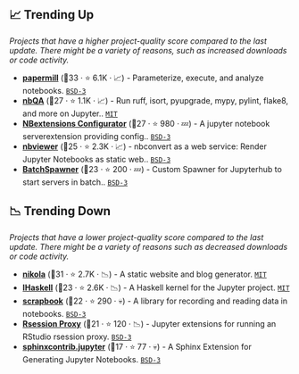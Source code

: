 ## 📈 Trending Up

_Projects that have a higher project-quality score compared to the last update. There might be a variety of reasons, such as increased downloads or code activity._

- <b><a href="https://github.com/nteract/papermill">papermill</a></b> (🥇33 ·  ⭐ 6.1K · 📈) - Parameterize, execute, and analyze notebooks. <code><a href="http://bit.ly/3aKzpTv">BSD-3</a></code>
- <b><a href="https://github.com/nbQA-dev/nbQA">nbQA</a></b> (🥈27 ·  ⭐ 1.1K · 📈) - Run ruff, isort, pyupgrade, mypy, pylint, flake8, and more on Jupyter.. <code><a href="http://bit.ly/34MBwT8">MIT</a></code>
- <b><a href="https://github.com/Jupyter-contrib/jupyter_nbextensions_configurator">NBextensions Configurator</a></b> (🥈27 ·  ⭐ 980 · 💤) - A jupyter notebook serverextension providing config.. <code><a href="http://bit.ly/3aKzpTv">BSD-3</a></code>
- <b><a href="https://github.com/jupyter/nbviewer">nbviewer</a></b> (🥈25 ·  ⭐ 2.3K · 📈) - nbconvert as a web service: Render Jupyter Notebooks as static web.. <code><a href="http://bit.ly/3aKzpTv">BSD-3</a></code>
- <b><a href="https://github.com/jupyterhub/batchspawner">BatchSpawner</a></b> (🥈23 ·  ⭐ 200 · 💤) - Custom Spawner for Jupyterhub to start servers in batch.. <code><a href="http://bit.ly/3aKzpTv">BSD-3</a></code>

## 📉 Trending Down

_Projects that have a lower project-quality score compared to the last update. There might be a variety of reasons such as decreased downloads or code activity._

- <b><a href="https://github.com/getnikola/nikola">nikola</a></b> (🥈31 ·  ⭐ 2.7K · 📉) - A static website and blog generator. <code><a href="http://bit.ly/34MBwT8">MIT</a></code>
- <b><a href="https://github.com/IHaskell/IHaskell">IHaskell</a></b> (🥈23 ·  ⭐ 2.6K · 📉) - A Haskell kernel for the Jupyter project. <code><a href="http://bit.ly/34MBwT8">MIT</a></code>
- <b><a href="https://github.com/nteract/scrapbook">scrapbook</a></b> (🥉22 ·  ⭐ 290 · 💀) - A library for recording and reading data in notebooks. <code><a href="http://bit.ly/3aKzpTv">BSD-3</a></code>
- <b><a href="https://github.com/jupyterhub/jupyter-rsession-proxy">Rsession Proxy</a></b> (🥈21 ·  ⭐ 120 · 📉) - Jupyter extensions for running an RStudio rsession proxy. <code><a href="http://bit.ly/3aKzpTv">BSD-3</a></code>
- <b><a href="https://github.com/QuantEcon/sphinxcontrib-jupyter">sphinxcontrib.jupyter</a></b> (🥉17 ·  ⭐ 77 · 💀) - A Sphinx Extension for Generating Jupyter Notebooks. <code><a href="http://bit.ly/3aKzpTv">BSD-3</a></code>

